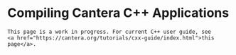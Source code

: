 # Compiling Cantera C++ Applications

```{caution}
This page is a work in progress. For current C++ user guide, see
<a href="https://cantera.org/tutorials/cxx-guide/index.html">this page</a>.
```

